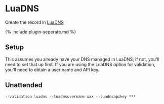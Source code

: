---
---
# LuaDNS 
Create the record in [LuaDNS](http://www.luadns.com/)

{% include plugin-seperate.md %}

## Setup
This assumes you already have your DNS managed in LuaDNS; if not, you'll need to set that up first. If you are 
using the LuaDNS option for validation, you'll need to obtain a user name and API key.

## Unattended 
`--validation luadns --luadnsusername xxx --luadnsapikey ***`